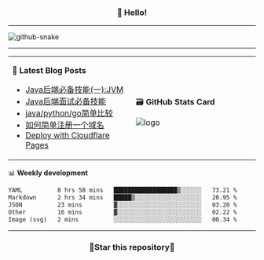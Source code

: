 <h3 align="center">👋 Hello!</h3>

-------

<picture>
  <source media="(prefers-color-scheme: dark)" srcset="https://raw.githubusercontent.com/fuos/fuos/output/github-contribution-grid-snake-dark.svg" />
  <source media="(prefers-color-scheme: light)" srcset="https://raw.githubusercontent.com/fuos/fuos/output/github-contribution-grid-snake.svg" />
  <img alt="github-snake" src="github-snake.svg" />
</picture>

-------

<table width="960px">
<tr>
<td valign="center" width="50%">

📕 **Latest Blog Posts**

<!-- BLOG-POST-LIST:START -->
- [Java后端必备技能&lpar;一&rpar;:JVM](https://blog.bitmap.us.kg/posts/fa087a3f.html)
- [Java后端面试必备技能](https://blog.bitmap.us.kg/posts/5f972bb0.html)
- [java/python/go简单比较](https://blog.bitmap.us.kg/posts/cedaf171.html)
- [如何简单注册一个域名](https://blog.bitmap.us.kg/posts/cfbc1028.html)
- [Deploy with Cloudflare Pages](https://blog.bitmap.us.kg/posts/49749a97.html)
<!-- BLOG-POST-LIST:END -->

</td>
<td valign="center" width="50%">

🗃️ **GitHub Stats Card**

<img src="https://github-readme-stats.vercel.app/api?username=fuos&show_icons=true&theme=default&hide_border=true&hide_title=true" alt="logo" />

</td>
</tr>
</table>

📊 **Weekly development**
<!--START_SECTION:waka-->

```txt
YAML          8 hrs 58 mins   ██████████████████▒░░░░░░   73.21 %
Markdown      2 hrs 34 mins   █████▒░░░░░░░░░░░░░░░░░░░   20.95 %
JSON          23 mins         ▓░░░░░░░░░░░░░░░░░░░░░░░░   03.20 %
Other         16 mins         ▓░░░░░░░░░░░░░░░░░░░░░░░░   02.22 %
Image (svg)   2 mins          ░░░░░░░░░░░░░░░░░░░░░░░░░   00.34 %
```

<!--END_SECTION:waka-->

-------
<h3 align="center">🌟Star this repository🌟</h3>
